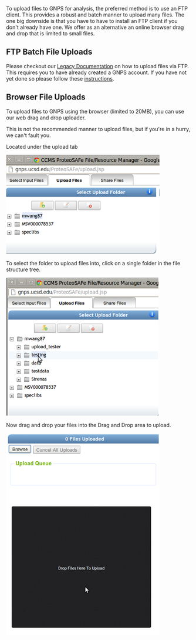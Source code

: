 
To upload files to GNPS for analysis, the preferred method is to use an FTP client. This provides a robust and batch manner to upload many files. The one big downside is that you have to have to install an FTP client if you don't already have one. We offer as an alternative an online browser drag and drop that is limited to small files.

## FTP Batch File Uploads

Please checkout our [Legacy Documentation](http://proteomics.ucsd.edu/service/massive/documentation/submit-data/upload-data/) on how to upload files via FTP. This requires you to have already created a GNPS account. If you have not yet done so please follow these [instructions](quickstart.md#create-a-gnps-account).

## Browser File Uploads

To upload files to GNPS using the browser (limited to 20MB), you can use our web drag and drop uploader.

This is not the recommended manner to upload files, but if you're in a hurry, we can't fault you.

Located under the upload tab

![img](img/uploader/uploader_tab.png)

To select the folder to upload files into, click on a single folder in the file structure tree.

![img](img/uploader/tree.png)

Now drag and drop your files into the Drag and Drop area to upload.

![img](img/uploader/drag_box.png)
